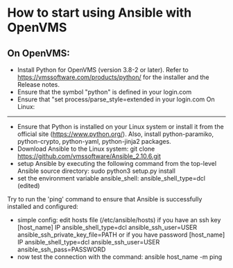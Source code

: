 How to start using Ansible with OpenVMS
=======================================
On OpenVMS:
----------
- Install Python for OpenVMS (version 3.8-2 or later). Refer to https://vmssoftware.com/products/python/ for the installer and the Release notes.
- Ensure that the symbol "python" is defined in your login.com
- Ensure that "set process/parse_style=extended in your login.com
On Linux:
--------
- Ensure that Python is installed on your Linux system or install it from the official site (https://www.python.org/). Also, install python-paramiko, python-crypto, python-yaml, python-jinja2 packages.
- Download Ansible to the Linux system: git clone https://github.com/vmssoftware/Ansible_2.10.6.git
- setup Ansible by executing the following command from the top-level Ansible source directory: sudo python3 setup.py install
- set the environment variable ansible_shell: ansible_shell_type=dcl (edited)

Try to run the 'ping' command to ensure that Ansible is successfully installed and configured:
- simple config: edit hosts file (/etc/ansible/hosts)
if you have an ssh key
[host_name]
IP ansible_shell_type=dcl ansible_ssh_user=USER ansible_ssh_private_key_file=PATH
or if you have password
[host_name]
IP ansible_shell_type=dcl ansible_ssh_user=USER ansible_ssh_pass=PASSWORD
- now test the connection with the command: ansible host_name -m ping
